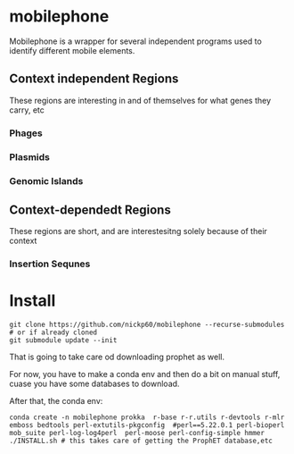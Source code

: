 # mobilephone
Mobilephone is a wrapper for several independent programs used to identify different mobile elements.

## Context independent Regions
These regions are interesting in and of themselves for what genes they carry, etc
### Phages
### Plasmids
### Genomic Islands
## Context-dependedt Regions
These regions are short, and are interestesitng solely because of their context
### Insertion Sequnes


# Install

```
git clone https://github.com/nickp60/mobilephone --recurse-submodules
# or if already cloned
git submodule update --init
```

That is going to take care od downloading prophet as well.

For now, you have to make a conda env and then do a bit on manual stuff, cuase you have some databases to download.

After that, the conda env:

```
conda create -n mobilephone prokka  r-base r-r.utils r-devtools r-mlr emboss bedtools perl-extutils-pkgconfig  #perl==5.22.0.1 perl-bioperl mob_suite perl-log-log4perl  perl-moose perl-config-simple hmmer
./INSTALL.sh # this takes care of getting the ProphET database,etc
```